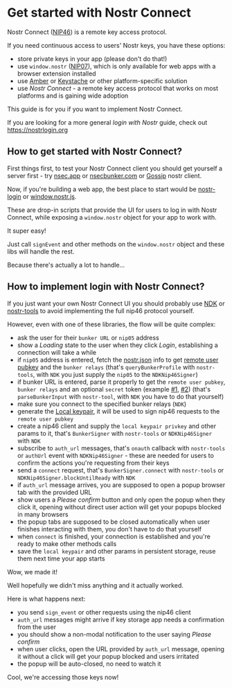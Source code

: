 # Get started with Nostr Connect

Nostr Connect ([NIP46](https://github.com/nostr-protocol/nips/blob/master/46.md)) is a remote key access protocol. 

If you need continuous access to users' Nostr keys, you have these options:
- store private keys in your app (please don't do that!)
- use `window.nostr` ([NIP07](https://github.com/nostr-protocol/nips/blob/master/07.md)), which is only available for web apps with a browser extension installed
- use [Amber](https://github.com/greenart7c3/Amber) or [Keystache](https://github.com/Resolvr-io/Keystache) or other platform-specific solution
- use *Nostr Connect* - a remote key access protocol that works on most platforms and is gaining wide adoption

This guide is for you if you want to implement Nostr Connect.

If you are looking for a more general *login with Nostr* guide, check out https://nostrlogin.org

## How to get started with Nostr Connect?

First things first, to test your Nostr Connect client you should get yourself a server first - try [nsec.app](https://nsec.app) or [nsecbunker.com](https://nsecbunker.com) or [Gossip](https://github.com/mikedilger/gossip) nostr client.

Now, if you're building a web app, the best place to start would be [nostr-login](https://github.com/nostrband/nostr-login) or [window.nostr.js](https://github.com/fiatjaf/window.nostr.js). 

These are drop-in scripts that provide the UI for users to log in with Nostr Connect, while exposing a `window.nostr` object for your app to work with. 

It super easy!

Just call `signEvent` and other methods on the `window.nostr` object and these libs will handle the rest.

Because there's actually a lot to handle...

## How to implement login with Nostr Connect?

If you just want your own Nostr Connect UI you should probably use [NDK](https://github.com/nostr-dev-kit/ndk/blob/master/ndk/src/signers/nip46/index.ts) or [nostr-tools](https://github.com/nbd-wtf/nostr-tools/blob/master/nip46.ts) to avoid implementing the full nip46 protocol yourself.

However, even with one of these libraries, the flow will be quite complex:
- ask the user for their `bunker URL` or `nip05` address
- show a *Loading* state to the user when they click *Login*, establishing a connection will take a while 
- if `nip05` address is entered, fetch the [nostr.json](https://github.com/nostr-protocol/nips/blob/master/46.md#nip-05-login-flow) info to get [remote user pubkey](https://github.com/nostr-protocol/nips/blob/master/46.md#terminology) and the `bunker relays` (that's `queryBunkerProfile` with `nostr-tools`, with `NDK` you just supply the `nip05` to the `NDKNip46Signer`)
- if bunker URL is entered, parse it properly to get the `remote user pubkey`, `bunker relays` and an optional `secret` token (example [#1](https://github.com/nbd-wtf/nostr-tools/blob/c12ddd3c538073ae8e43cf1199a750c0abb90531/nip46.ts#L31), [#2](https://github.com/verbiricha/habla.news/blob/54eb3c1edf28b41ac87086dc36b79ed241f8491e/src/components/nostr/Login.tsx#L146)) (that's `parseBunkerInput` with `nostr-tool`, with `NDK` you have to do that yourself)
- make sure you connect to the specified bunker relays (`NDK`)
- generate the [Local keypair](https://github.com/nostr-protocol/nips/blob/master/46.md#terminology), it will be used to sign nip46 requests to the `remote user pubkey`
- create a nip46 client and supply the `local keypair privkey` and other params to it, that's `BunkerSigner` with `nostr-tools` or `NDKNip46Signer` with `NDK` 
- subscribe to `auth_url` messages, that's `onauth` callback with `nostr-tools` or `authUrl` event with `NDKNip46Signer` - these are needed for users to confirm the actions you're requesting from their keys
- send a `connect` request, that's `BunkerSigner.connect` with `nostr-tools` or `NDKNip46Signer.blockUntilReady` with `NDK`
- if `auth_url` message arrives, you are supposed to open a popup browser tab with the provided URL
- show users a *Please confirm* button and only open the popup when they click it, opening without direct user action will get your popups blocked in many browsers
- the popup tabs are supposed to be closed automatically when user finishes interacting with them, you don't have to do that yourself
- when `connect` is finished, your connection is established and you're ready to make other methods calls
- save the `local keypair` and other params in persistent storage, reuse them next time your app starts

Wow, we made it! 

Well hopefully we didn't miss anything and it actually worked.

Here is what happens next:
- you send `sign_event` or other requests using the nip46 client
- `auth_url` messages might arrive if key storage app needs a confirmation from the user
- you should show a non-modal notification to the user saying *Please confirm*
- when user clicks, open the URL provided by `auth_url` message, opening it without a click will get your popup blocked and users irritated
- the popup will be auto-closed, no need to watch it

Cool, we're accessing those keys now!




